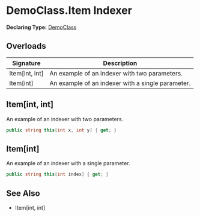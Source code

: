 # DemoClass.Item Indexer

**Declaring Type:** [DemoClass](../DemoClass.md)

## Overloads

| Signature        | Description                                       |
| ---------------- | ------------------------------------------------- |
| Item\[int, int\] | An example of an indexer with two parameters.     |
| Item\[int\]      | An example of an indexer with a single parameter. |

## Item\[int, int\]

An example of an indexer with two parameters.

```csharp
public string this[int x, int y] { get; }
```

## Item\[int\]

An example of an indexer with a single parameter.

```csharp
public string this[int index] { get; }
```

## See Also

- Item\[int, int\]
